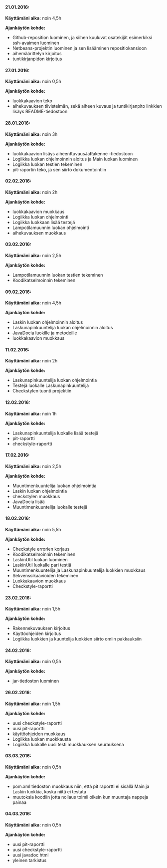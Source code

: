 #### **21.01.2016:**

**Käyttämäni aika:** noin 4,5h

**Ajankäytön kohde:** 
- Github-reposition luominen, ja siihen kuuluvat osatekijät esimerkiksi ssh-avaimen luominen
- Netbeans-projektin luominen ja sen lisääminen repositiokansioon
- aihemäärittelyn kirjoitus
- tuntikirjanpidon kirjoitus

#### **27.01.2016:**

**Käyttämäni aika:** noin 0,5h

**Ajankäytön kohde:** 
- luokkakaavion teko
- aihekuvauksen tiivistelmän, sekä aiheen kuvaus ja tuntikirjanpito linkkien lisäys README-tiedostoon

#### **28.01.2016:**

**Käyttämäni aika:** noin 3h

**Ajankäytön kohde:** 
- luokkakaavion lisäys aiheenKuvausJaRakenne -tiedostoon
- Logiikka luokan ohjelmoinnin aloitus ja Main luokan luominen
- Logiikka luokan testien tekeminen
- pit-raportin teko, ja sen siirto dokumentointiin

#### **02.02.2016:**

**Käyttämäni aika:** noin 2h

**Ajankäytön kohde:** 
- luokkakaavion muokkaus
- Logiikka luokan ohjelmointi
- Logiikka luokkaan lisää testejä
- Lampotilamuunnin luokan ohjelmointi
- aihekuvauksen muokkaus

#### **03.02.2016:**

**Käyttämäni aika:** noin 2,5h

**Ajankäytön kohde:** 
- Lampotilamuunnin luokan testien tekeminen
- Koodikatselmoinnin tekeminen

#### **09.02.2016:**

**Käyttämäni aika:** noin 4,5h

**Ajankäytön kohde:** 
- Laskin luokan ohjelmoinnin aloitus
- Laskunapinkuuntelija luokan ohjelmoinnin aloitus
- JavaDocia luokille ja metodeille
- luokkakaavion muokkaus

#### **11.02.2016:**

**Käyttämäni aika:** noin 2h

**Ajankäytön kohde:** 
- Laskunapinkuuntelija luokan ohjelmointia
- Testejä luokalle Laskunapinkuuntelija
- Checkstylen tuonti projektiin

#### **12.02.2016:**

**Käyttämäni aika:** noin 1h

**Ajankäytön kohde:** 
- Laskunapinkuuntelija luokalle lisää testejä
- pit-raportti
- checkstyle-raportti

#### **17.02.2016:**

**Käyttämäni aika:** noin 2,5h

**Ajankäytön kohde:** 
- Muuntimenkuuntelija luokan ohjelmointia
- Laskin luokan ohjelmointia
- checkstylen muokkaus
- JavaDocia lisää
- Muuntimenkuuntelija luokalle testejä

#### **18.02.2016:**

**Käyttämäni aika:** noin 5,5h

**Ajankäytön kohde:** 
- Checkstyle errorien korjaus
- Koodikatselmoinnin tekeminen
- LaskinUtil luokan luominen
- LaskinUtil luokalle pari testiä
- Muuntimenkuuntelija ja Laskunapinkuuntelija luokkien muokkaus
- Sekvenssikaavioiden tekeminen
- Luokkakaavion muokkaus
- Checkstyle-raportti

#### **23.02.2016:**

**Käyttämäni aika:** noin 1,5h

**Ajankäytön kohde:** 
- Rakennekuvauksen kirjoitus
- Käyttöohjeiden kirjoitus
- Logiikka luokkien ja kuuntelija luokkien siirto omiin pakkauksiin

#### **24.02.2016:**

**Käyttämäni aika:** noin 0,5h

**Ajankäytön kohde:** 
- jar-tiedoston luominen

#### **26.02.2016:**

**Käyttämäni aika:** noin 1,5h

**Ajankäytön kohde:** 
- uusi checkstyle-raportti
- uusi pit-raportti
- käyttöohjeiden muokkaus
- Logiikka luokan muokkausta
- Logiikka luokalle uusi testi muokkauksen seurauksena

#### **03.03.2016:**

**Käyttämäni aika:** noin 0,5h

**Ajankäytön kohde:** 
- pom.xml tiedoston muokkaus niin, että pit raportti ei sisällä Main ja Laskin luokkia, koska niitä ei testata
- muutoksia koodiin jotta nollaus toimii oikein kun muuntaja nappeja painaa

#### **04.03.2016:**

**Käyttämäni aika:** noin 0,5h

**Ajankäytön kohde:** 
- uusi pit-raportti
- uusi checkstyle-raportti
- uusi javadoc html
- yleinen tarkistus
